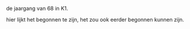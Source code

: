 de jaargang van 68 in K1.

hier lijkt het begonnen te zijn, het zou ook eerder begonnen kunnen zijn.